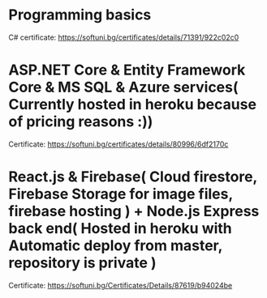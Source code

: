 # Programming basics
C# certificate: https://softuni.bg/certificates/details/71391/922c02c0

# ASP.NET Core & Entity Framework Core & MS SQL & Azure services( Currently hosted in heroku because of pricing reasons :))
Certificate: https://softuni.bg/certificates/details/80996/6df2170c

# React.js & Firebase( Cloud firestore, Firebase Storage for image files, firebase hosting ) + Node.js Express back end( Hosted in heroku with Automatic deploy from master, repository is private )
Certificate: https://softuni.bg/Certificates/Details/87619/b94024be
